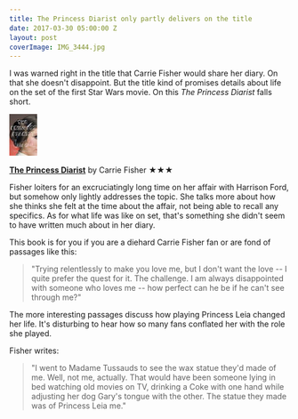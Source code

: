 ```yaml
---
title: The Princess Diarist only partly delivers on the title
date: 2017-03-30 05:00:00 Z
layout: post
coverImage: IMG_3444.jpg
---
```


I was warned right in the title that Carrie Fisher would share her diary. On that she doesn't disappoint. But the title kind of promises details about life on the set of the first Star Wars movie. On this _The Princess Diarist_ falls short.

[![The Princess Diarist](/assets/images/26025989.jpg)](https://kenbooth.net/wp-content/uploads/2017/03/26025989.jpg)

[**The Princess Diarist**](http://amzn.to/2ofmr8R) by Carrie Fisher ★★★

Fisher loiters for an excruciatingly long time on her affair with Harrison Ford, but somehow only lightly addresses the topic. She talks more about how she thinks she felt at the time about the affair, not being able to recall any specifics. As for what life was like on set, that's something she didn't seem to have written much about in her diary.

This book is for you if you are a diehard Carrie Fisher fan or are fond of passages like this:

> "Trying relentlessly to make you love me, but I don't want the love -- I quite prefer the quest for it. The challenge. I am always disappointed with someone who loves me -- how perfect can he be if he can't see through me?"

The more interesting passages discuss how playing Princess Leia changed her life. It's disturbing to hear how so many fans conflated her with the role she played.

Fisher writes:

> "I went to Madame Tussauds to see the wax statue they'd made of me. Well, not me, actually. That would have been someone lying in bed watching old movies on TV, drinking a Coke with one hand while adjusting her dog Gary's tongue with the other. The statue they made was of Princess Leia me."
